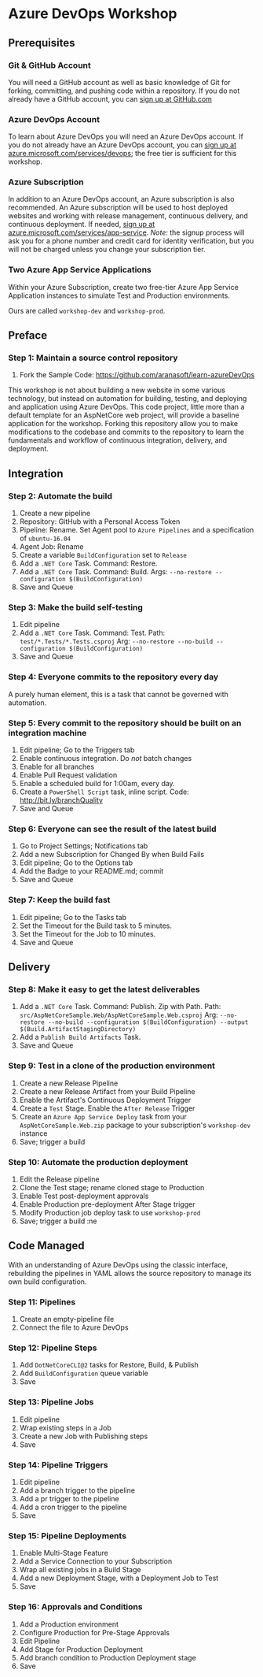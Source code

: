 # Azure DevOps Workshop

## Prerequisites

### Git & GitHub Account
You will need a GitHub account as well as basic knowledge of Git for forking, committing, and pushing code within a repository. If you do not already have a GitHub account, you can [sign up at GitHub.com](https://github.com)


### Azure DevOps Account
To learn about Azure DevOps you will need an Azure DevOps account. If you do not already have an Azure DevOps account, you can [sign up at azure.microsoft.com/services/devops](https://azure.microsoft.com/services/devops/); the free tier is sufficient for this workshop.


### Azure Subscription
In addition to an Azure DevOps account, an Azure subscription is also recommended. An Azure subscription will be used to host deployed websites and working with release management, continuous delivery, and continuous deployment. If needed, [sign up at azure.microsoft.com/services/app-service](https://azure.microsoft.com/services/app-service/web/). _Note:_ the signup process will ask you for a phone number and credit card for identity verification, but you will not be charged unless you change your subscription tier.


### Two Azure App Service Applications
Within your Azure Subscription, create two free-tier Azure App Service Application instances to simulate Test and Production environments.

Ours are called `workshop-dev` and `workshop-prod`.


## Preface

### Step 1: Maintain a source control repository

 1. Fork the Sample Code: https://github.com/aranasoft/learn-azureDevOps

This workshop is not about building a new website in some various technology, but instead on automation for building, testing, and deploying and application using Azure DevOps. This code project, little more than a default template for an AspNetCore web project, will provide a baseline application for the workshop. Forking this repository allow you to make modifications to the codebase and commits to the repository to learn the fundamentals and workflow of continuous integration, delivery, and deployment.


## Integration

### Step 2: Automate the build

 1. Create a new pipeline
 2. Repository: GitHub with a Personal Access Token
 3. Pipeline: Rename. Set Agent pool to `Azure Pipelines` and a specification of `ubuntu-16.04`
 4. Agent Job: Rename
 5. Create a variable `BuildConfiguration` set to `Release`
 5. Add a `.NET Core` Task. Command: Restore.
 6. Add a `.NET Core` Task. Command: Build. Args: `--no-restore --configuration $(BuildConfiguration)`
 7. Save and Queue


### Step 3: Make the build self-testing

 1. Edit pipeline
 2. Add a `.NET Core` Task. Command: Test. Path: `test/*.Tests/*.Tests.csproj` Arg: `--no-restore --no-build --configuration $(BuildConfiguration)`
 3. Save and Queue


### Step 4: Everyone commits to the repository every day

A purely human element, this is a task that cannot be governed with automation.


### Step 5: Every commit to the repository should be built on an integration machine

 1. Edit pipeline; Go to the Triggers tab
 2. Enable continuous integration. Do _not_ batch changes
 3. Enable for all branches
 4. Enable Pull Request validation
 5. Enable a scheduled build for 1:00am, every day.
 6. Create a `PowerShell Script` task, inline script. Code: http://bit.ly/branchQuality
 7. Save and Queue


### Step 6: Everyone can see the result of the latest build

 1. Go to Project Settings; Notifications tab
 2. Add a new Subscription for Changed By when Build Fails
 3. Edit pipeline; Go to the Options tab
 4. Add the Badge to your README.md; commit
 5. Save and Queue


### Step 7: Keep the build fast

 1. Edit pipeline; Go to the Tasks tab
 2. Set the Timeout for the Build task to 5 minutes.
 3. Set the Timeout for the Job to 10 minutes.
 4. Save and Queue


## Delivery

### Step 8: Make it easy to get the latest deliverables

 1. Add a `.NET Core` Task. Command: Publish. Zip with Path. Path:` src/AspNetCoreSample.Web/AspNetCoreSample.Web.csproj` Arg: `--no-restore --no-build --configuration $(BuildConfiguration) --output $(Build.ArtifactStagingDirectory)`
 2. Add a `Publish Build Artifacts` Task.
 3. Save and Queue


### Step 9: Test in a clone of the production environment

 1. Create a new Release Pipeline
 2. Create a new Release Artifact from your Build Pipeline
 3. Enable the Artifact's Continuous Deployment Trigger
 4. Create a `Test` Stage. Enable the `After Release` Trigger
 5. Create an `Azure App Service Deploy` task from your `AspNetCoreSample.Web.zip` package to your subscription's `workshop-dev` instance
 6. Save; trigger a build


### Step 10: Automate the production deployment

 1. Edit the Release pipeline
 2. Clone the Test stage; rename cloned stage to Production
 3. Enable Test post-deployment approvals
 4. Enable Production pre-deployment After Stage trigger
 5. Modify Production job deploy task to use `workshop-prod`
 6. Save; trigger a build
:ne

## Code Managed

With an understanding of Azure DevOps using the classic interface,
rebuilding the pipelines in YAML allows the source repository to manage
its own build configuration.

### Step 11: Pipelines

 1. Create an empty-pipeline file
 2. Connect the file to Azure DevOps

### Step 12: Pipeline Steps

 1. Add `DotNetCoreCLI@2` tasks for Restore, Build, & Publish
 2. Add `BuildConfiguration` queue variable
 3. Save

### Step 13: Pipeline Jobs

 1. Edit pipeline
 2. Wrap existing steps in a Job
 3. Create a new Job with Publishing steps
 4. Save

### Step 14: Pipeline Triggers

 1. Edit pipeline
 2. Add a branch trigger to the pipeline
 3. Add a pr trigger to the pipeline
 4. Add a cron trigger to the pipeline
 5. Save

### Step 15: Pipeline Deployments

 1. Enable Multi-Stage Feature
 2. Add a Service Connection to your Subscription
 3. Wrap all existing jobs in a Build Stage
 4. Add a new Deployment Stage, with a Deployment Job to Test
 5. Save

### Step 16: Approvals and Conditions

 1. Add a Production environment
 2. Configure Production for Pre-Stage Approvals
 3. Edit Pipeline
 4. Add Stage for Production Deployment
 5. Add branch condition to Production Deployment stage
 4. Save


